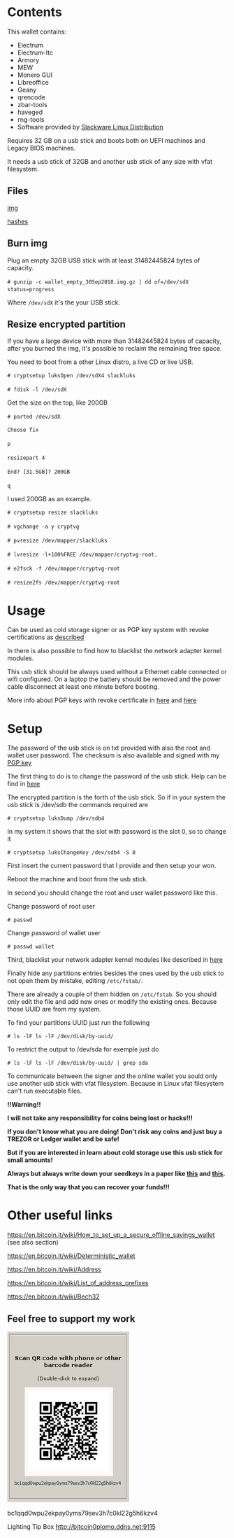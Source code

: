 # Contents

This wallet contains:

* Electrum
* Electrum-ltc
* Armory
* MEW 
* Monero GUI
* Libreoffice
* Geany
* qrencode
* zbar-tools
* haveged
* rng-tools
* Software provided by [Slackware Linux Distribution](http://www.slackware.com/)

Requires 32 GB on a usb stick and boots both on UEFI machines and Legacy BIOS
machines. 

It needs a usb stick of 32GB and another usb stick of any size with vfat
filesystem.

## Files 

[img](https://mega.nz/#!31dQBCwS!uZ8CGXPv1ljHJSKCGogIpUe2ZqG3HAzJfYpQlC-XKIo)

[hashes](https://mega.nz/#!60VyEYBL!Q431y6a_2WpFQ6_a2jDwZlGLjR_gNq_VgcSu3yZrilo)

## Burn img

Plug an empty 32GB USB stick with at least 31482445824 bytes of capacity.

`# gunzip -c wallet_empty_30Sep2018.img.gz | dd of=/dev/sdX status=progress`

Where `/dev/sdX` it's the your USB stick.

## Resize encrypted partition 

If you have a large device with more than 31482445824 bytes of capacity, after
you burned the img, it's possible to reclaim the remaining free space.

You need to boot from a other Linux distro, a live CD or live USB.

```
# cryptsetup luksOpen /dev/sdX4 slackluks

# fdisk -l /dev/sdX
```
Get the size on the top, like 200GB

`# parted /dev/sdX`

```
Choose fix

p

resizepart 4 

End? [31.5GB]? 200GB 

q
```
I used 200GB as an example.

```
# cryptsetup resize slackluks

# vgchange -a y cryptvg

# pvresize /dev/mapper/slackluks

# lvresize -l+100%FREE /dev/mapper/cryptvg-root.

# e2fsck -f /dev/mapper/cryptvg-root

# resize2fs /dev/mapper/cryptvg-root
```

# Usage 

Can be used as cold storage signer or as PGP key system with revoke
certifications as [described](https://github.com/InserirAquiNome/crypto/blob/master/0_PGP.md)

In there is also possible to find how to blacklist the network adapter kernel
modules. 

This usb stick should be always used without a Ethernet cable connected or wifi
configured. On a laptop the battery should be removed and the power cable
disconnect at least one minute before booting.

More info about PGP keys with revoke certificate in
[here](https://github.com/InserirAquiNome/articles/blob/master/misc/PGP_anatomy.md)
and [here](https://github.com/InserirAquiNome/articles/blob/master/misc/PGP2.md)


# Setup 

The password of the usb stick is on txt provided with also the root and wallet
user password. The checksum is also available and signed with my [PGP key](https://github.com/InserirAquiNome/crypto/tree/master/pubkeys)

The first thing to do is to change the password of the usb stick. Help can be
find in
[here](https://unix.stackexchange.com/questions/252672/how-do-i-change-a-luks-password)

The encrypted partition is the forth of the usb stick. So if in your system
the usb stick is /dev/sdb the commands required are

```
# cryptsetup luksDump /dev/sdb4
```

In my system it shows that the slot with password is the slot 0, so to change it

```
# cryptsetup luksChangeKey /dev/sdb4 -S 0
```

First insert the current password that I provide and then setup your won.

Reboot the machine and boot from the usb stick.

In second you should change the root and user wallet password like this.

Change password of root user
```
# passwd 
```

Change password of wallet user
```
# passwd wallet
```

Third, blacklist your network adapter kernel modules like described in
[here](https://github.com/InserirAquiNome/crypto/blob/master/0_PGP.md)

Finally hide any partitions entries besides the ones used by the usb stick to not open
them by mistake, editing  `/etc/fstab/`.

There are already a couple of them hidden on `/etc/fstab`. So you should only
edit the file and add new ones or modify the existing ones. Because those UUID
are from my system.

To find your partitions UUID just run the following

```
# ls -lF ls -lF /dev/disk/by-uuid/
```
To restrict the output to /dev/sda for exemple just do

```
# ls -lF ls -lF /dev/disk/by-uuid/ | grep sda
```

To communicate between the signer and the online wallet you sould only use
another usb stick with vfat filesystem. Because in Linux vfat filesystem can't
run executable files.

**!!Warning!!** 

**I will not take any responsibility for coins being lost or hacks!!!** 

**If you don't know what you are doing! Don't risk any coins and just buy a TREZOR
or Ledger wallet and be safe!**

**But if you are interested in learn about cold storage use this usb stick for
small amounts!**

**Always but always write down your seedkeys in a paper like [this](https://github.com/InserirAquiNome/misc/blob/master/blank_seedkey_12.pdf) and
[this](https://github.com/InserirAquiNome/misc/blob/master/blank_seedkey_24.pdf).** 

**That is the only way that you can recover your funds!!!**


# Other useful links

https://en.bitcoin.it/wiki/How_to_set_up_a_secure_offline_savings_wallet (see
also section)

https://en.bitcoin.it/wiki/Deterministic_wallet

https://en.bitcoin.it/wiki/Address

https://en.bitcoin.it/wiki/List_of_address_prefixes

https://en.bitcoin.it/wiki/Bech32


## Feel free to support my work

![alt text](https://github.com/InserirAquiNome/crypto/blob/master/static/image/donate.png "Logo Title Text 1")

bc1qqd0wpu2ekpay0yms79sev3h7c0kl22g5h6kzv4


Lighting Tip Box
http://bitcoin0plomo.ddns.net:9115